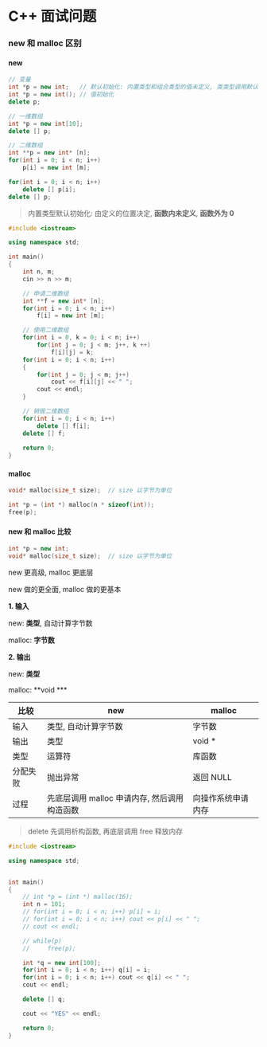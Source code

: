 # C++ 面试问题

### new 和 malloc 区别

#### new

```C++
// 变量
int *p = new int;	// 默认初始化: 内置类型和组合类型的值未定义, 类类型调用默认构造函数
int *p = new int();	// 值初始化
delete p;

// 一维数组
int *p = new int[10];
delete [] p;

// 二维数组
int **p = new int* [n];
for(int i = 0; i < n; i++)
    p[i] = new int [m];

for(int i = 0; i < n; i++)
    delete [] p[i];
delete [] p;
```

> 内置类型默认初始化: 由定义的位置决定, **函数内未定义**, **函数外为 0**

```C++
#include <iostream>

using namespace std;

int main()
{
    int n, m;
    cin >> n >> m;

    // 申请二维数组
    int **f = new int* [n];
    for(int i = 0; i < n; i++)
        f[i] = new int [m];

    // 使用二维数组
    for(int i = 0, k = 0; i < n; i++)
        for(int j = 0; j < m; j++, k ++)
            f[i][j] = k;
    for(int i = 0; i < n; i++)
    {
        for(int j = 0; j < m; j++) 
            cout << f[i][j] << " ";
        cout << endl;
    }

    // 销毁二维数组
    for(int i = 0; i < n; i++)
        delete [] f[i];
    delete [] f;
    
    return 0;
}
```

#### malloc

```C++
void* malloc(size_t size);	// size 以字节为单位

int *p = (int *) malloc(n * sizeof(int));	
free(p);
```

#### new 和 malloc 比较

``` C++
int *p = new int;
void* malloc(size_t size);	// size 以字节为单位
```

new 更高级, malloc 更底层

new 做的更全面, malloc 做的更基本

**1. 输入**

new: **类型**, 自动计算字节数

malloc: **字节数**

**2. 输出**

new: **类型**

malloc: **void ***

| 比较     | new                                          | malloc             |
| -------- | -------------------------------------------- | ------------------ |
| 输入     | 类型, 自动计算字节数                         | 字节数             |
| 输出     | 类型                                         | void *             |
| 类型     | 运算符                                       | 库函数             |
| 分配失败 | 抛出异常                                     | 返回 NULL          |
| 过程     | 先底层调用 malloc 申请内存, 然后调用构造函数 | 向操作系统申请内存 |

> delete 先调用析构函数, 再底层调用 free 释放内存

```C++
#include <iostream>

using namespace std;


int main()
{
    // int *p = (int *) malloc(16);
    int n = 101;
    // for(int i = 0; i < n; i++) p[i] = i;
    // for(int i = 0; i < n; i++) cout << p[i] << " ";
    // cout << endl;

    // while(p)
    //     free(p);

    int *q = new int[100];
    for(int i = 0; i < n; i++) q[i] = i;
    for(int i = 0; i < n; i++) cout << q[i] << " ";
    cout << endl;

    delete [] q;

    cout << "YES" << endl;

    return 0;
}
```

